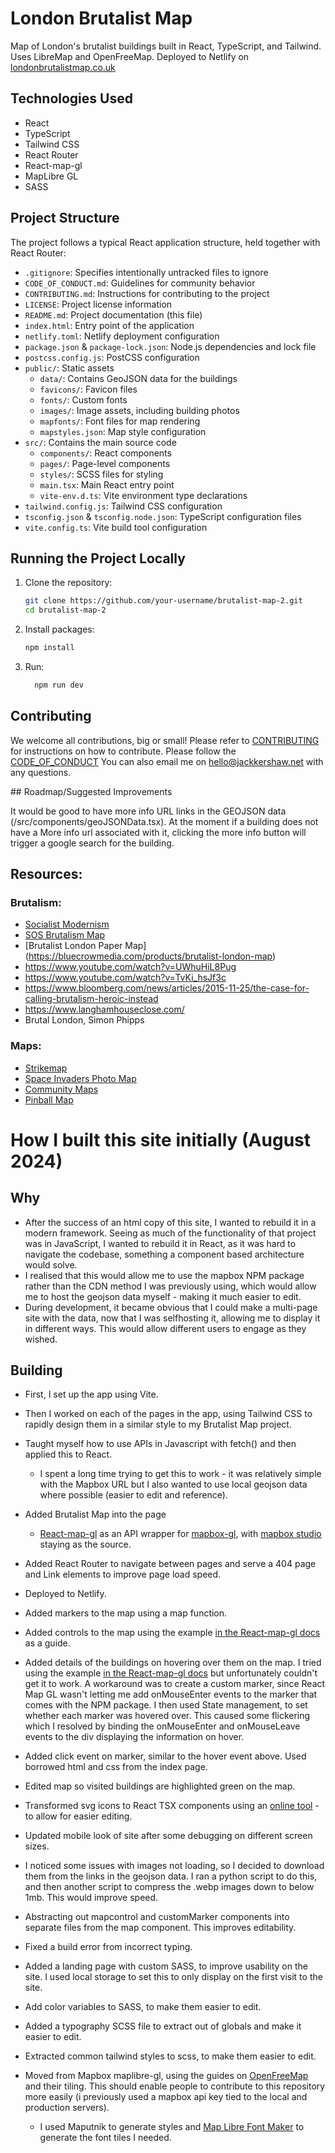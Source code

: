 # London Brutalist Map

Map of London's brutalist buildings built in React, TypeScript, and Tailwind. Uses LibreMap and OpenFreeMap. Deployed to Netlify on [londonbrutalistmap.co.uk](https://londonbrutalistmap.co.uk)

## Technologies Used

- React
- TypeScript
- Tailwind CSS
- React Router
- React-map-gl
- MapLibre GL
- SASS

## Project Structure

The project follows a typical React application structure, held together with React Router:

- `.gitignore`: Specifies intentionally untracked files to ignore
- `CODE_OF_CONDUCT.md`: Guidelines for community behavior
- `CONTRIBUTING.md`: Instructions for contributing to the project
- `LICENSE`: Project license information
- `README.md`: Project documentation (this file)
- `index.html`: Entry point of the application
- `netlify.toml`: Netlify deployment configuration
- `package.json` & `package-lock.json`: Node.js dependencies and lock file
- `postcss.config.js`: PostCSS configuration
- `public/`: Static assets
  - `data/`: Contains GeoJSON data for the buildings
  - `favicons/`: Favicon files
  - `fonts/`: Custom fonts
  - `images/`: Image assets, including building photos
  - `mapfonts/`: Font files for map rendering
  - `mapstyles.json`: Map style configuration
- `src/`: Contains the main source code
  - `components/`: React components
  - `pages/`: Page-level components
  - `styles/`: SCSS files for styling
  - `main.tsx`: Main React entry point
  - `vite-env.d.ts`: Vite environment type declarations
- `tailwind.config.js`: Tailwind CSS configuration
- `tsconfig.json` & `tsconfig.node.json`: TypeScript configuration files
- `vite.config.ts`: Vite build tool configuration

## Running the Project Locally

1. Clone the repository:
   ```bash
   git clone https://github.com/your-username/brutalist-map-2.git
   cd brutalist-map-2
   ```
2. Install packages:
   ```bash
   npm install
   ```
3. Run:

   ```bash
     npm run dev
   ```

## Contributing

We welcome all contributions, big or small! Please refer to [CONTRIBUTING](/CONTRIBUTING.md) for instructions on how to contribute. Please follow the [CODE_OF_CONDUCT](/CODE_OF_CONDUCT.md) You can also email me on [hello@jackkershaw.net](mailto:hello@jackkershaw.net) with any questions.

## Roadmap/Suggested Improvements

It would be good to have more info URL links in the GEOJSON data (/src/components/geoJSONData.tsx). At the moment if a building does not have a More info url associated with it, clicking the more info button will trigger a google search for the building.

## Resources:

### Brutalism:

- [Socialist Modernism](https://socialistmodernism.com/)
- [SOS Brutalism Map](https://www.sosbrutalism.org/cms/15802395#map)
- [Brutalist London Paper Map] (https://bluecrowmedia.com/products/brutalist-london-map)
- https://www.youtube.com/watch?v=UWhuHiL8Pug
- https://www.youtube.com/watch?v=TvKi_hsJf3c
- https://www.bloomberg.com/news/articles/2015-11-25/the-case-for-calling-brutalism-heroic-instead
- https://www.langhamhouseclose.com/
- Brutal London, Simon Phipps

### Maps:

- [Strikemap](https://strikemap.org)
- [Space Invaders Photo Map](https://pnote.eu/projects/invaders/map.html)
- [Community Maps](https://www.are.na/gemma-copeland/community-maps)
- [Pinball Map](https://pinballmap.com/)

# How I built this site initially (August 2024)

## Why

- After the success of an html copy of this site, I wanted to rebuild it in a modern framework. Seeing as much of the functionality of that project was in JavaScript, I wanted to rebuild it in React, as it was hard to navigate the codebase, something a component based architecture would solve.
- I realised that this would allow me to use the mapbox NPM package rather than the CDN method I was previously using, which would allow me to host the geojson data myself - making it much easier to edit.
- During development, it became obvious that I could make a multi-page site with the data, now that I was selfhosting it, allowing me to display it in different ways. This would allow different users to engage as they wished.

## Building

- First, I set up the app using Vite.
- Then I worked on each of the pages in the app, using Tailwind CSS to rapidly design them in a similar style to my Brutalist Map project.
- Taught myself how to use APIs in Javascript with fetch() and then applied this to React.

  - I spent a long time trying to get this to work - it was relatively simple with the Mapbox URL but I also wanted to use local geojson data where possible (easier to edit and reference).

- Added Brutalist Map into the page

  - [React-map-gl](https://github.com/visgl/react-map-gl) as an API wrapper for [mapbox-gl](https://github.com/mapbox/mapbox-gl-js), with [mapbox studio](https://www.mapbox.com/studio/) staying as the source.

- Added React Router to navigate between pages and serve a 404 page and Link elements to improve page load speed.
- Deployed to Netlify.
- Added markers to the map using a map function.
- Added controls to the map using the example [in the React-map-gl docs](https://github.com/visgl/react-map-gl/blob/7.1-release/examples/controls/src/app.tsx) as a guide.
- Added details of the buildings on hovering over them on the map. I tried using the example [in the React-map-gl docs](http://visgl.github.io/react-map-gl/examples/geojson) but unfortunately couldn't get it to work. A workaround was to create a custom marker, since React Map GL wasn't letting me add onMouseEnter events to the marker that comes with the NPM package. I then used State management, to set whether each marker was hovered over. This caused some flickering which I resolved by binding the onMouseEnter and onMouseLeave events to the div displaying the information on hover.
- Added click event on marker, similar to the hover event above. Used borrowed html and css from the index page.
- Edited map so visited buildings are highlighted green on the map.
- Transformed svg icons to React TSX components using an [online tool](https://react-svgr.com/) - to allow for easier editing.
- Updated mobile look of site after some debugging on different screen sizes.
- I noticed some issues with images not loading, so I decided to download them from the links in the geojson data. I ran a python script to do this, and then another script to compress the .webp images down to below 1mb. This would improve speed.
- Abstracting out mapcontrol and customMarker components into separate files from the map component. This improves editability.
- Fixed a build error from incorrect typing.
- Added a landing page with custom SASS, to improve usability on the site. I used local storage to set this to only display on the first visit to the site.
- Add color variables to SASS, to make them easier to edit.
- Added a typography SCSS file to extract out of globals and make it easier to edit.
- Extracted common tailwind styles to scss, to make them easier to edit.
- Moved from Mapbox maplibre-gl, using the guides on [OpenFreeMap](https://openfreemap.org/) and their tiling. This should enable people to contribute to this repository more easily (i previously used a mapbox api key tied to the local and production servers).
  - I used Maputnik to generate styles and [Map Libre Font Maker](https://github.com/maplibre/font-maker) to generate the font tiles I needed.
